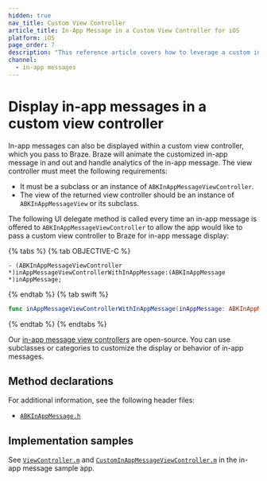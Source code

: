 ```yaml
---
hidden: true
nav_title: Custom View Controller
article_title: In-App Message in a Custom View Controller for iOS
platform: iOS
page_order: 7
description: "This reference article covers how to leverage a custom in-app messaging view controller for your iOS application."
channel:
  - in-app messages
---
```


# Display in-app messages in a custom view controller

In-app messages can also be displayed within a custom view controller, which you pass to Braze. Braze will animate the customized in-app message in and out and handle analytics of the in-app message. The view controller must meet the following requirements:

- It must be a subclass or an instance of `ABKInAppMessageViewController`.
- The view of the returned view controller should be an instance of `ABKInAppMessageView` or its subclass.

The following UI delegate method is called every time an in-app message is offered to `ABKInAppMessageViewController` to allow the app would like to pass a custom view controller to Braze for in-app message display:

{% tabs %}
{% tab OBJECTIVE-C %}

```objc
- (ABKInAppMessageViewController *)inAppMessageViewControllerWithInAppMessage:(ABKInAppMessage *)inAppMessage;
```

{% endtab %}
{% tab swift %}

```swift
func inAppMessageViewControllerWithInAppMessage(inAppMessage: ABKInAppMessage!) -> ABKInAppMessageViewController!
```

{% endtab %}
{% endtabs %}

Our [in-app message view controllers][37] are open-source. You can use subclasses or categories to customize the display or behavior of in-app messages.

## Method declarations

For additional information, see the following header files:

- [`ABKInAppMessage.h`][14]

## Implementation samples

See [`ViewController.m`][35] and [`CustomInAppMessageViewController.m`][19] in the in-app message sample app.

[37]: https://github.com/Appboy/appboy-ios-sdk/tree/master/AppboyUI/ABKInAppMessage/ViewControllers
[14]: https://github.com/Appboy/appboy-ios-sdk/blob/master/AppboyKit/include/ABKInAppMessage.h
[19]: https://github.com/Appboy/appboy-ios-sdk/blob/master/Samples/InAppMessage/BrazeInAppMessageSample/BrazeInAppMessageSample/
[35]: https://github.com/Appboy/appboy-ios-sdk/blob/master/Samples/InAppMessage/BrazeInAppMessageSample/BrazeInAppMessageSample/ViewController.m
